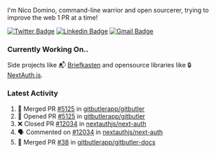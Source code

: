 
I'm Nico Domino, command-line warrior and open sourcerer, trying to improve the web 1 PR at a time!

[![Twitter Badge](https://img.shields.io/badge/-@ndom91-1ca0f1?style=flat-square&labelColor=1ca0f1&logo=twitter&logoColor=white&link=https://twitter.com/ndom91)](https://twitter.com/ndom91) [![Linkedin Badge](https://img.shields.io/badge/-ndom91-blue?style=flat-square&logo=Linkedin&logoColor=white&link=https://www.linkedin.com/in/ndom91/)](https://www.linkedin.com/in/ndom91/) [![Gmail Badge](https://img.shields.io/badge/-yo@ndo.dev-c14438?style=flat-square&logo=mail.ru&logoColor=white&link=mailto:yo@ndo.dev)](mailto:yo@ndo.dev)

### Currently Working On..

Side projects like 📬 [Briefkasten](https://briefkastenhq.com) and opensource libraries like 🔒 [NextAuth.js](https://github.com/nextauthjs/next-auth).

<!--START_SECTION_PROFILE_VIEWS:readme-info-->
<!--END_SECTION_PROFILE_VIEWS:readme-info-->

<!--START_SECTION_DAILY_COMMIT:readme-info-->
<!--END_SECTION_DAILY_COMMIT:readme-info-->

<!--START_SECTION_WEEKLY_COMMIT:readme-info-->
<!--END_SECTION_WEEKLY_COMMIT:readme-info-->

### Latest Activity

<!--START_SECTION:activity-->
1. 🎉 Merged PR [#5125](https://github.com/gitbutlerapp/gitbutler/pull/5125) in [gitbutlerapp/gitbutler](https://github.com/gitbutlerapp/gitbutler)
2. 💪 Opened PR [#5125](https://github.com/gitbutlerapp/gitbutler/pull/5125) in [gitbutlerapp/gitbutler](https://github.com/gitbutlerapp/gitbutler)
3. ❌ Closed PR [#12034](https://github.com/nextauthjs/next-auth/pull/12034) in [nextauthjs/next-auth](https://github.com/nextauthjs/next-auth)
4. 🗣 Commented on [#12034](https://github.com/nextauthjs/next-auth/pull/12034#issuecomment-2410116425) in [nextauthjs/next-auth](https://github.com/nextauthjs/next-auth)
5. 🎉 Merged PR [#38](https://github.com/gitbutlerapp/gitbutler-docs/pull/38) in [gitbutlerapp/gitbutler-docs](https://github.com/gitbutlerapp/gitbutler-docs)
<!--END_SECTION:activity-->
